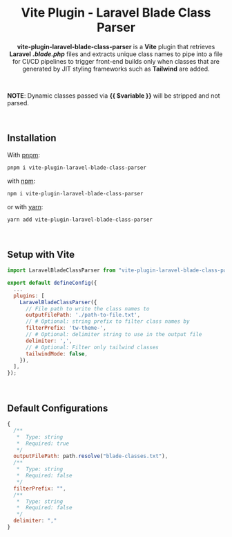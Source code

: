 <h1 align="center" style="border:none !important">
  Vite Plugin - Laravel Blade Class Parser
</h1>

<p align="center">
  <b>vite-plugin-laravel-blade-class-parser</b> is a <b>Vite</b> plugin that retrieves <b>Laravel</b> <b><i>.blade.php</i></b>
  files and extracts unique class names to pipe into a file for CI/CD pipelines to trigger front-end builds only when classes that are generated by JIT styling frameworks such as <b>Tailwind</b> are added. 
</p>

<br/>
<p><b>NOTE</b>: Dynamic classes passed via <b>{{ $variable }}</b> will be stripped and not parsed.</p>
<br/>

## Installation

With [pnpm](https://www.npmjs.com):
```sh
pnpm i vite-plugin-laravel-blade-class-parser
```

with [npm](https://www.npmjs.com):
```sh
npm i vite-plugin-laravel-blade-class-parser
```

or with [yarn](https://yarnpkg.com):
```sh
yarn add vite-plugin-laravel-blade-class-parser
```

<br/>

## Setup with Vite
```js
import LaravelBladeClassParser from "vite-plugin-laravel-blade-class-parser";

export default defineConfig({
  ...
  plugins: [
    LaravelBladeClassParser({
      // File path to write the class names to
      outputFilePath: './path-to-file.txt',
      // # Optional: string prefix to filter class names by
      filterPrefix: 'tw-theme-',
      // # Optional: delimiter string to use in the output file
      delimiter: ',',
      // # Optional: Filter only tailwind classes
      tailwindMode: false,
    }),
  ],
});
```
<br/>

## Default Configurations

```js
{
  /**
   *  Type: string
   *  Required: true
   */
  outputFilePath: path.resolve("blade-classes.txt"),
  /**
   *  Type: string
   *  Required: false
   */
  filterPrefix: "",
  /**
   *  Type: string
   *  Required: false
   */
  delimiter: ","
}
```


